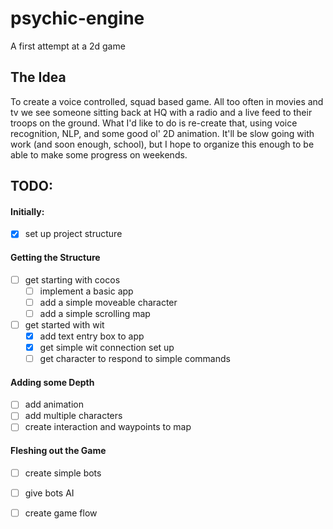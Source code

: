 # psychic-engine
A first attempt at a 2d game

## The Idea
To create a voice controlled, squad based game. All too often in movies and tv we see
someone sitting back at HQ with a radio and a live feed to their troops on the ground.
What I'd like to do is re-create that, using voice recognition, NLP, and some good ol'
2D animation. It'll be slow going with work (and soon enough, school), but I hope to 
organize this enough to be able to make some progress on weekends. 

## TODO:
#### Initially:
- [X] set up project structure

#### Getting the Structure
- [ ] get starting with cocos
    - [ ] implement a basic app
    - [ ] add a simple moveable character
    - [ ] add a simple scrolling map
- [ ] get started with wit
    - [X] add text entry box to app
    - [X] get simple wit connection set up
    - [ ] get character to respond to simple commands

#### Adding some Depth
- [ ] add animation
- [ ] add multiple characters
- [ ] create interaction and waypoints to map

#### Fleshing out the Game
- [ ] create simple bots
- [ ] give bots AI
- [ ] create game flow


